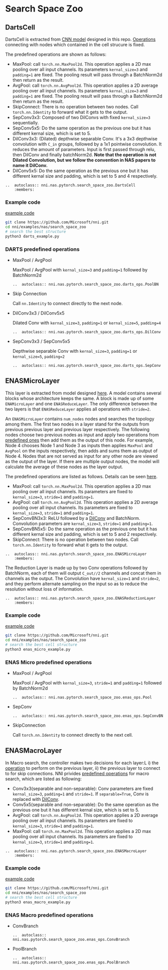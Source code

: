 # Search Space Zoo

## DartsCell

DartsCell is extracted from [CNN model](./DARTS.md) designed in this repo. [Operations](#darts-predefined-operations) connecting with nodes which contained in the cell strucure is fixed.

The predefined operations are shown as follows:

* MaxPool: call `torch.nn.MaxPool2d`. This operation applies a 2D max pooling over all input channels. Its parameters `kernal_size=3` and `padding=1` are fixed. The pooling result will pass through a BatchNorm2d then return as the result.
* AvgPool: call `torch.nn.AvgPool2d`. This operation applies a 2D average pooling over all input channels. Its parameters `kernal_size=3` and `padding=1` are fixed. The pooling result will pass through a BatchNorm2d then return as the result.
* SkipConnect: There is no operation between two nodes. Call `torch.nn.Identity` to forward what it gets to the output.
* SepConv3x3: Composed of two DilConvs with fixed `kernal_size=3` sequentially.
* SepConv5x5: Do the same operation as the previous one but it has different kernal size, which is set to 5.
* <a name="DilConv"></a>DilConv3x3: (Dilated) depthwise separable Conv. It's a 3x3 depthwise convolution with `C_in` groups, followed by a 1x1 pointwise convolution. It reduces the amount of parameters. Input is first passed through relu, then DilConv and finally batchNorm2d. **Note that the operation is not Dilated Convolution, but we follow the convention in NAS papers to name it DilConv.**
* DilConv5x5: Do the same operation as the previous one but it has different kernal size and padding, which is set to 5 and 4 respectively.

```eval_rst
..  autoclass:: nni.nas.pytorch.search_space_zoo.DartsCell
    :members:
```

### Example code

[example code](https://github.com/microsoft/nni/tree/master/examples/nas/search_space_zoo/darts_example.py)

```bash
git clone https://github.com/Microsoft/nni.git
cd nni/examples/nas/search_space_zoo
# search the best structure
python3 darts_example.py
```

<a class="predefined-operations-darts"></a>

### DARTS predefined operations

* MaxPool / AvgPool

    MaxPool / AvgPool with `kernal_size=3` and `padding=1` followed by BatchNorm2d
    ```eval_rst
    ..  autoclass:: nni.nas.pytorch.search_space_zoo.darts_ops.PoolBN
    ```
* Skip Connection

    Call `nn.Identity` to connect directly to the next node.
* DilConv3x3 / DilConv5x5

    Dilated Conv with `kernal_size=3`, `padding=1` or `kernal_size=5`, `padding=4`
    ```eval_rst
    ..  autoclass:: nni.nas.pytorch.search_space_zoo.darts_ops.DilConv
    ```
* SepConv3x3 / SepConv5x5

    Depthwise separable Conv with `kernal_size=3`, `padding=1` or `kernal_size=5`, `padding=2`
    ```eval_rst
    ..  autoclass:: nni.nas.pytorch.search_space_zoo.darts_ops.SepConv
    ```

## ENASMicroLayer

This layer is extracted from model designed [here](./ENAS.md). A model contains several blocks whose architecture keeps the same. A block is made up of some `ENAMicroLayer` 
and one `ENASReduceLayer`. The only difference between the two layers is that `ENASReduceLayer` applies all operations with `stride=2`.

An `ENASMicroLayer` contains `num_nodes` nodes and searches the topology among them. The first two nodes in a layer stand for the outputs from previous previous layer and previous layer respectively. The following nodes choose two previous nodes as input and apply two operations from [predefined ones](#predefined-operations-enas) then add them as the output of this node. For example, Node 4 chooses Node 1 and Node 3 as inputs then applies `MaxPool` and `AvgPool` on the inputs respectively, then adds and sums them as output of Node 4. Nodes that are not served as input for any other node are viewed as the output of the layer. If there are multiple output nodes, the model will calculate the average of these nodes as the layer output.

The predefined operations are listed as follows. Details can be seen [here](#predefined-operations-enas).

* MaxPool: call `torch.nn.MaxPool2d`. This operation applies a 2D max pooling over all input channels. Its parameters are fixed to `kernal_size=3`, `stride=1` and `padding=1`.
* AvgPool: call `torch.nn.AvgPool2d`. This operation applies a 2D average pooling over all input channels. Its parameters are fixed to `kernal_size=3`, `stride=1` and `padding=1`.
* SepConvBN3x3: ReLU followed by a [DilConv](#DilConv) and BatchNorm. Convolution parameters are `kernal_size=3`, `stride=1` and `padding=1`.
* SepConvBN5x5: Do the same operation as the previous one but it has different kernal size and padding, which is set to 5 and 2 respectively.
* SkipConnect: There is no operation between two nodes. Call `torch.nn.Identity` to forward what it gets to the output.

```eval_rst
..  autoclass:: nni.nas.pytorch.search_space_zoo.ENASMicroLayer
    :members:
```

The Reduction Layer is made up by two Conv operations followed by BatchNorm, each of them will output `C_out//2` channels and concat them in channels as the output. The Convolution have `kernal_size=1` and `stride=2`, and they perform alternate sampling on the input so as to reduce the resolution without loss of information.

```eval_rst
..  autoclass:: nni.nas.pytorch.search_space_zoo.ENASReductionLayer
    :members:
```

### Example code

[example code](https://github.com/microsoft/nni/tree/master/examples/nas/search_space_zoo/enas_micro_example.py)

```bash
git clone https://github.com/Microsoft/nni.git
cd nni/examples/nas/search_space_zoo
# search the best cell structure
python3 enas_micro_example.py
```

<a name="predefined-operations-enas"></a>

### ENAS Micro predefined operations

* MaxPool / AvgPool

    MaxPool / AvgPool with `kernal_size=3`, `stride=1` and `padding=1` followed by BatchNorm2d
    ```eval_rst
    ..  autoclass:: nni.nas.pytorch.search_space_zoo.enas_ops.Pool
    ```

* SepConv

    <!-- MaxPool / AvgPool with `kernal_size=3`, `stride=1` and `padding=1` followed by BatchNorm2d -->
    ```eval_rst
    ..  autoclass:: nni.nas.pytorch.search_space_zoo.enas_ops.SepConvBN
    ```

* SkipConnection

    Call `torch.nn.Identity` to connect directly to the next cell.

## ENASMacroLayer

In Macro search, the controller makes two decisions for each layer:L i) the [operation](#macro-operations) to perform on the previous layer, ii) the previous layer to connect to for skip connections. NNI privides [predefined operations](#macro-operations) for macro search, which are listed as following:

* Conv3x3(separable and non-separable): Conv parameters are fixed `kernal_size=3`, `padding=1` and `stride=1`. If `separable=True`, Conv is replaced with [DilConv](#DilConv).
* Conv5x5(separable and non-separable): Do the same operation as the previous one but it has different kernal size, which is set to 5.
* AvgPool: call `torch.nn.AvgPool2d`. This operation applies a 2D average pooling over all input channels. Its parameters are fixed to `kernal_size=3`, `stride=1` and `padding=1`.
* MaxPool: call `torch.nn.MaxPool2d`. This operation applies a 2D max pooling over all input channels. Its parameters are fixed to `kernal_size=3`, `stride=1` and `padding=1`.

```eval_rst
..  autoclass:: nni.nas.pytorch.search_space_zoo.ENASMacroLayer
    :members:
```

### Example code

[example code](https://github.com/microsoft/nni/tree/master/examples/nas/search_space_zoo/enas_macro_example.py)

```bash
git clone https://github.com/Microsoft/nni.git
cd nni/examples/nas/search_space_zoo
# search the best cell structure
python3 enas_macro_example.py
```

<a name="macro-operations"></a>

### ENAS Macro predefined operations

* ConvBranch

    ```eval_rst
    ..  autoclass:: nni.nas.pytorch.search_space_zoo.enas_ops.ConvBranch
    ```
* PoolBranch

    ```eval_rst
    ..  autoclass:: nni.nas.pytorch.search_space_zoo.enas_ops.PoolBranch
    ```
